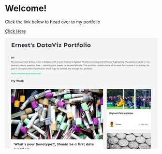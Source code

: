 
# Welcome!
Click the link below to head over to my portfolio

[Click Here](https://jnrkufuor.github.io/kufuor-portfolio/)

![alt](./assets/images/screenshot.png)

